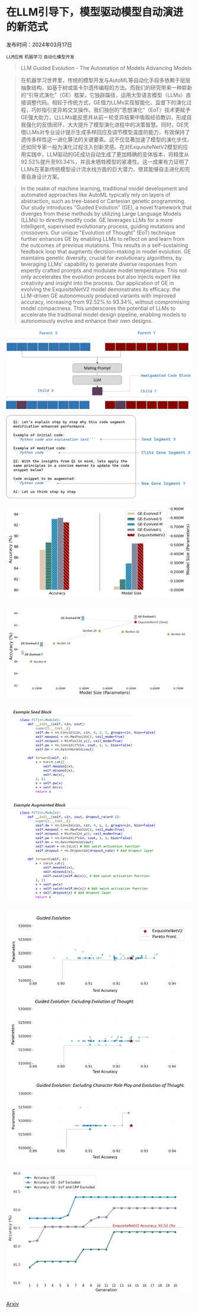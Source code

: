 # 在LLM引导下，模型驱动模型自动演进的新范式

发布时间：2024年03月17日

`LLM应用` `机器学习` `自动化模型开发`

> LLM Guided Evolution - The Automation of Models Advancing Models

> 在机器学习世界里，传统的模型开发与AutoML等自动化手段多依赖于层层抽象结构，如基于树或笛卡尔遗传编程的方法。而我们的研究带来一种崭新的“引导式演化”（GE）框架，它独辟蹊径，运用大型语言模型（LLMs）直接调整代码。相较于传统方式，GE借力LLMs实现智能化、监督下的演化过程，巧妙指引变异和交叉操作。我们独创的“思想演化”（EoT）技术更赋予GE强大助力，让LLMs能反思并从前一轮变异结果中吸取经验教训，形成自我强化的反馈闭环，大大提升了模型演化进程中的决策智慧。同时，GE凭借LLMs对专业设计提示生成多样回应及调节模型温度的能力，有效保持了遗传多样性这一进化算法的关键要素。这不仅显著加速了模型的演化步伐，还如同专家一般为演化过程注入创新灵感。在对ExquisiteNetV2模型的应用实践中，LLM驱动的GE成功自动生成了更加精确的变体版本，将精度从92.52%提升至93.34%，并且未牺牲模型的紧凑性。这一成果有力证明了LLMs在革新传统模型设计流水线方面的巨大潜力，使其能够自主进化和完善自身设计方案。

> In the realm of machine learning, traditional model development and automated approaches like AutoML typically rely on layers of abstraction, such as tree-based or Cartesian genetic programming. Our study introduces "Guided Evolution" (GE), a novel framework that diverges from these methods by utilizing Large Language Models (LLMs) to directly modify code. GE leverages LLMs for a more intelligent, supervised evolutionary process, guiding mutations and crossovers. Our unique "Evolution of Thought" (EoT) technique further enhances GE by enabling LLMs to reflect on and learn from the outcomes of previous mutations. This results in a self-sustaining feedback loop that augments decision-making in model evolution. GE maintains genetic diversity, crucial for evolutionary algorithms, by leveraging LLMs' capability to generate diverse responses from expertly crafted prompts and modulate model temperature. This not only accelerates the evolution process but also injects expert like creativity and insight into the process. Our application of GE in evolving the ExquisiteNetV2 model demonstrates its efficacy: the LLM-driven GE autonomously produced variants with improved accuracy, increasing from 92.52% to 93.34%, without compromising model compactness. This underscores the potential of LLMs to accelerate the traditional model design pipeline, enabling models to autonomously evolve and enhance their own designs.

![在LLM引导下，模型驱动模型自动演进的新范式](../../../paper_images/2403.11446/cross_over_v6.png)

![在LLM引导下，模型驱动模型自动演进的新范式](../../../paper_images/2403.11446/EoT_Template_V4.png)

![在LLM引导下，模型驱动模型自动演进的新范式](../../../paper_images/2403.11446/bestv3.png)

![在LLM引导下，模型驱动模型自动演进的新范式](../../../paper_images/2403.11446/best_sota_v6.png)

![在LLM引导下，模型驱动模型自动演进的新范式](../../../paper_images/2403.11446/CodeV2.png)

![在LLM引导下，模型驱动模型自动演进的新范式](../../../paper_images/2403.11446/Gen-009_all.png)

![在LLM引导下，模型驱动模型自动演进的新范式](../../../paper_images/2403.11446/gen_ab_v3.png)

[Arxiv](https://arxiv.org/abs/2403.11446)
